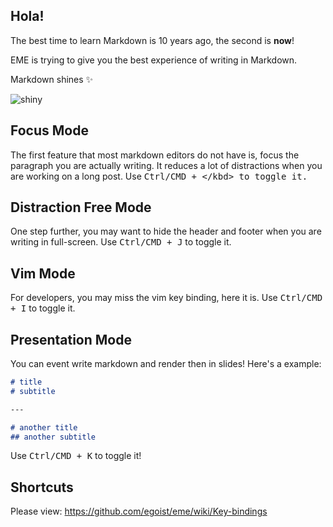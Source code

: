 ## Hola!

The best time to learn Markdown is 10 years ago, the second is __now__!

EME is trying to give you the best experience of writing in Markdown.

Markdown shines ✨

![shiny](http://ww4.sinaimg.cn/large/a15b4afegw1f6499jo5ruj20iw0anmxv.jpg)

## Focus Mode

The first feature that most markdown editors do not have is, focus the paragraph you are actually writing. It reduces a lot of distractions when you are working on a long post. Use <kbd>Ctrl/CMD + \</kbd> to toggle it.

## Distraction Free Mode

One step further, you may want to hide the header and footer when you are writing in full-screen. Use <kbd>Ctrl/CMD + J</kbd> to toggle it.

## Vim Mode

For developers, you may miss the vim key binding, here it is. Use <kbd>Ctrl/CMD + I</kbd> to toggle it.

## Presentation Mode

You can event write markdown and render then in slides! Here's a example:

```markdown
# title 
# subtitle

---

# another title
## another subtitle
```

Use <kbd>Ctrl/CMD + K</kbd> to toggle it!

## Shortcuts

Please view: https://github.com/egoist/eme/wiki/Key-bindings